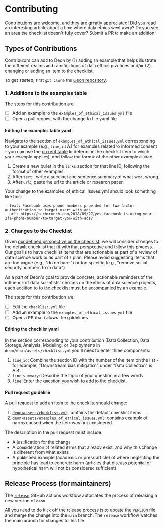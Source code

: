 # Contributing

Contributions are welcome, and they are greatly appreciated! Did you read an interesting article about a time where data ethics went awry? Do you see an area the checklist doesn't fully cover? Submit a PR to make an addition!

## Types of Contributions

Contributors can add to Deon by (1) adding an example that helps illustrate the different realms and ramifications of data ethics practices and/or (2) changing or adding an item to the checklist.

To get started, first `git clone` the [Deon repository](https://github.com/drivendataorg/deon/). 

### 1. Additions to the examples table

The steps for this contribution are:
- [ ] Add an example to the `examples_of_ethical_issues.yml` file
- [ ] Open a pull request with the change to the yaml file

#### Editing the examples table yaml

Navigate to the section of `examples_of_ethical_issues.yml` corresponding to your example (e.g., `line_id` A.1 for examples related to informed consent - you can use the [current table](https://deon.drivendata.org/examples/) to determine the checklist item to which your example applies), and follow the format of the other examples listed. 

1. Create a new bullet in the `links` section for that line ID, following the format of other examples.
2. After `text`:, write a succinct one sentence summary of what went wrong.
3. After `url`:, paste the url to the article or research paper.

Your change to the examples_of_ethical_issues.yml should look something like this:

```
- text: Facebook uses phone numbers provided for two-factor authentication to target users with ads.
  url: https://techcrunch.com/2018/09/27/yes-facebook-is-using-your-2fa-phone-number-to-target-you-with-ads/
```

### 2. Changes to the Checklist

Given [our defined perspective on the checklist](#background-and-perspective), we will consider changes to the default checklist that fit with that perspective and follow this process. Our goal is to have checklist items that are actionable as part of a review of data science work or as part of a plan. Please avoid suggesting items that are too vague (e.g., "do no harm") or too specific (e.g., "remove social security numbers from data").

As a part of Deon's goal to provide concrete, actionable reminders of the influence of data scientists' choices on the ethics of data science projects, each addition to to the checklist must be accompanied by an example.

The steps for this contribution are:
- [ ] Edit the `checklist.yml` file
- [ ] Add an example to the `examples_of_ethical_issues.yml` file
- [ ] Open a PR that follows the guidelines

#### Editing the checklist yaml

In the section corresponding to your contribution (Data Collection, Data Storage, Analysis, Modeling, or Deployment) in `deon/deon/assets/checklist.yml` you'll need to enter three components:
1. `line_id`: Combine the section ID with the number of the item on the list - for example, "Downstream bias mitigation" under "Data Collection" is A.4. 
2. `line_summary`: Describe the topic of your question in a few words
3. `line`: Enter the question you wish to add to the checklist.

#### Pull request guideline

 A pull request to add an item to the checklist should change:

  1. [`deon/assets/checklist.yml`](https://github.com/drivendataorg/deon/blob/main/deon/assets/checklist.yml): contains the default checklist items
  2. [`deon/assets/examples_of_ethical_issues.yml`](https://github.com/drivendataorg/deon/blob/main/deon/assets/examples_of_ethical_issues.yml): contains example of harms caused when the item was not considered

The description in the pull request must include:
  - A justification for the change
  - A consideration of related items that already exist, and why this change is different from what exists
  - A published example (academic or press article) of where neglecting the principle has lead to concrete harm (articles that discuss potential or hypothetical harm will not be considered sufficient)

## Release Process (for maintainers)

The [`release`](https://github.com/drivendataorg/deon/blob/main/.github/workflows/release.yml) GitHub Actions workflow automates the process of releasing a new version of `deon`.

All you need to do kick off the release process is to update the [`VERSION`](https://github.com/drivendataorg/deon/blob/main/VERSION) file and merge the change into the `main` branch. The `release` workflow watches the main branch for changes to this file.
